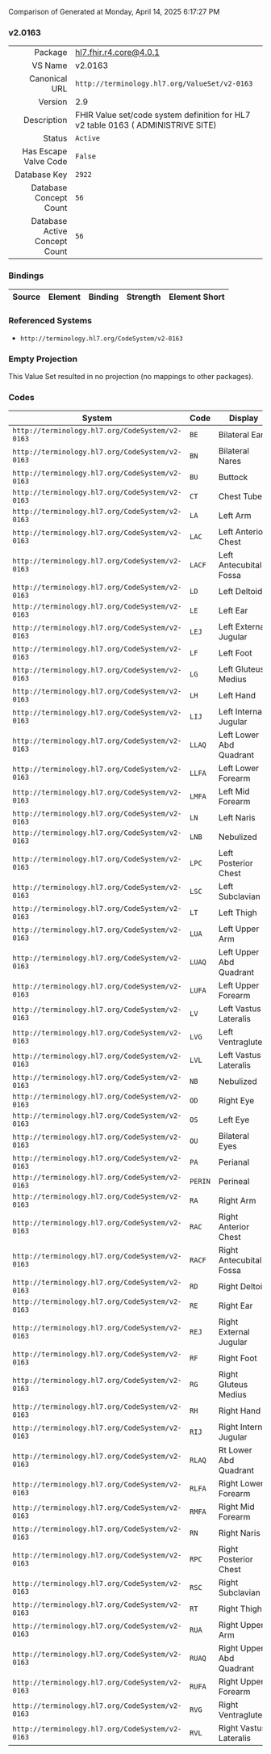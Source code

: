 Comparison of 
Generated at Monday, April 14, 2025 6:17:27 PM

### v2.0163

|      |     |
| ---: | --- |
| Package | hl7.fhir.r4.core@4.0.1 |
| VS Name | v2.0163 |
| Canonical URL | `http://terminology.hl7.org/ValueSet/v2-0163` |
| Version | 2.9 |
| Description | FHIR Value set/code system definition for HL7 v2 table 0163 ( ADMINISTRIVE SITE) |
| Status | `Active` |
| Has Escape Valve Code | `False` |
| Database Key | `2922` |
| Database Concept Count | `56` |
| Database Active Concept Count | `56` |
### Bindings

| Source | Element | Binding | Strength | Element Short |
| ------ | ------- | ------- | -------- | ------------- |

### Referenced Systems

* `http://terminology.hl7.org/CodeSystem/v2-0163`
### Empty Projection

This Value Set resulted in no projection (no mappings to other packages).

### Codes

| System | Code | Display |
| ------ | ---- | ------- |
| `http://terminology.hl7.org/CodeSystem/v2-0163` | `BE` | Bilateral Ears |
| `http://terminology.hl7.org/CodeSystem/v2-0163` | `BN` | Bilateral Nares |
| `http://terminology.hl7.org/CodeSystem/v2-0163` | `BU` | Buttock |
| `http://terminology.hl7.org/CodeSystem/v2-0163` | `CT` | Chest Tube |
| `http://terminology.hl7.org/CodeSystem/v2-0163` | `LA` | Left Arm |
| `http://terminology.hl7.org/CodeSystem/v2-0163` | `LAC` | Left Anterior Chest |
| `http://terminology.hl7.org/CodeSystem/v2-0163` | `LACF` | Left Antecubital Fossa |
| `http://terminology.hl7.org/CodeSystem/v2-0163` | `LD` | Left Deltoid |
| `http://terminology.hl7.org/CodeSystem/v2-0163` | `LE` | Left Ear |
| `http://terminology.hl7.org/CodeSystem/v2-0163` | `LEJ` | Left External Jugular |
| `http://terminology.hl7.org/CodeSystem/v2-0163` | `LF` | Left Foot |
| `http://terminology.hl7.org/CodeSystem/v2-0163` | `LG` | Left Gluteus Medius |
| `http://terminology.hl7.org/CodeSystem/v2-0163` | `LH` | Left Hand |
| `http://terminology.hl7.org/CodeSystem/v2-0163` | `LIJ` | Left Internal Jugular |
| `http://terminology.hl7.org/CodeSystem/v2-0163` | `LLAQ` | Left Lower Abd Quadrant |
| `http://terminology.hl7.org/CodeSystem/v2-0163` | `LLFA` | Left Lower Forearm |
| `http://terminology.hl7.org/CodeSystem/v2-0163` | `LMFA` | Left Mid Forearm |
| `http://terminology.hl7.org/CodeSystem/v2-0163` | `LN` | Left Naris |
| `http://terminology.hl7.org/CodeSystem/v2-0163` | `LNB` | Nebulized |
| `http://terminology.hl7.org/CodeSystem/v2-0163` | `LPC` | Left Posterior Chest |
| `http://terminology.hl7.org/CodeSystem/v2-0163` | `LSC` | Left Subclavian |
| `http://terminology.hl7.org/CodeSystem/v2-0163` | `LT` | Left Thigh |
| `http://terminology.hl7.org/CodeSystem/v2-0163` | `LUA` | Left Upper Arm |
| `http://terminology.hl7.org/CodeSystem/v2-0163` | `LUAQ` | Left Upper Abd Quadrant |
| `http://terminology.hl7.org/CodeSystem/v2-0163` | `LUFA` | Left Upper Forearm |
| `http://terminology.hl7.org/CodeSystem/v2-0163` | `LV` | Left Vastus Lateralis |
| `http://terminology.hl7.org/CodeSystem/v2-0163` | `LVG` | Left Ventragluteal |
| `http://terminology.hl7.org/CodeSystem/v2-0163` | `LVL` | Left Vastus Lateralis |
| `http://terminology.hl7.org/CodeSystem/v2-0163` | `NB` | Nebulized |
| `http://terminology.hl7.org/CodeSystem/v2-0163` | `OD` | Right Eye |
| `http://terminology.hl7.org/CodeSystem/v2-0163` | `OS` | Left Eye |
| `http://terminology.hl7.org/CodeSystem/v2-0163` | `OU` | Bilateral Eyes |
| `http://terminology.hl7.org/CodeSystem/v2-0163` | `PA` | Perianal |
| `http://terminology.hl7.org/CodeSystem/v2-0163` | `PERIN` | Perineal |
| `http://terminology.hl7.org/CodeSystem/v2-0163` | `RA` | Right Arm |
| `http://terminology.hl7.org/CodeSystem/v2-0163` | `RAC` | Right Anterior Chest |
| `http://terminology.hl7.org/CodeSystem/v2-0163` | `RACF` | Right Antecubital Fossa |
| `http://terminology.hl7.org/CodeSystem/v2-0163` | `RD` | Right Deltoid |
| `http://terminology.hl7.org/CodeSystem/v2-0163` | `RE` | Right Ear |
| `http://terminology.hl7.org/CodeSystem/v2-0163` | `REJ` | Right External Jugular |
| `http://terminology.hl7.org/CodeSystem/v2-0163` | `RF` | Right Foot |
| `http://terminology.hl7.org/CodeSystem/v2-0163` | `RG` | Right Gluteus Medius |
| `http://terminology.hl7.org/CodeSystem/v2-0163` | `RH` | Right Hand |
| `http://terminology.hl7.org/CodeSystem/v2-0163` | `RIJ` | Right Internal Jugular |
| `http://terminology.hl7.org/CodeSystem/v2-0163` | `RLAQ` | Rt Lower Abd Quadrant |
| `http://terminology.hl7.org/CodeSystem/v2-0163` | `RLFA` | Right Lower Forearm |
| `http://terminology.hl7.org/CodeSystem/v2-0163` | `RMFA` | Right Mid Forearm |
| `http://terminology.hl7.org/CodeSystem/v2-0163` | `RN` | Right Naris |
| `http://terminology.hl7.org/CodeSystem/v2-0163` | `RPC` | Right Posterior Chest |
| `http://terminology.hl7.org/CodeSystem/v2-0163` | `RSC` | Right Subclavian |
| `http://terminology.hl7.org/CodeSystem/v2-0163` | `RT` | Right Thigh |
| `http://terminology.hl7.org/CodeSystem/v2-0163` | `RUA` | Right Upper Arm |
| `http://terminology.hl7.org/CodeSystem/v2-0163` | `RUAQ` | Right Upper Abd Quadrant |
| `http://terminology.hl7.org/CodeSystem/v2-0163` | `RUFA` | Right Upper Forearm |
| `http://terminology.hl7.org/CodeSystem/v2-0163` | `RVG` | Right Ventragluteal |
| `http://terminology.hl7.org/CodeSystem/v2-0163` | `RVL` | Right Vastus Lateralis |
